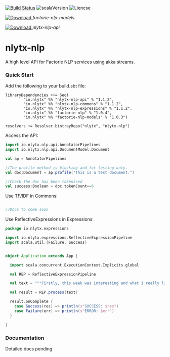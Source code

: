 [![Build Status](https://travis-ci.org/nlytx/nlytx-nlp.svg?branch=master)](https://travis-ci.org/nlytx/nlytx-nlp) ![scalaVersion](https://img.shields.io/badge/scala-2.12.6-red.svg) ![Liencse](https://img.shields.io/badge/License-Apache%202.0-lightgrey.svg)

[ ![Download](https://api.bintray.com/packages/nlytx/nlytx-nlp/factorie-nlp-models/images/download.svg) ](https://bintray.com/nlytx/nlytx-nlp/factorie-nlp-models/_latestVersion) *factorie-nlp-models*

[ ![Download](https://api.bintray.com/packages/nlytx/nlytx-nlp/nlytx-nlp-api/images/download.svg) ](https://bintray.com/nlytx/nlytx-nlp/nlytx-nlp-api/_latestVersion) *nlytx-nlp-api*
# nlytx-nlp

A high level API for Factorie NLP services using akka streams.

### Quick Start

Add the following to your build.sbt file:

```sbtshell
libraryDependencies ++= Seq(
        "io.nlytx" %% "nlytx-nlp-api" % "1.1.2",
        "io.nlytx" %% "nlytx-nlp-commons" % "1.1.2",
        "io.nlytx" %% "nlytx-nlp-expressions" % "1.1.2",
        "io.nlytx" %% "factorie-nlp" % "1.0.4",
        "io.nlytx" %% "factorie-nlp-models" % "1.0.3")

resolvers += Resolver.bintrayRepo("nlytx", "nlytx-nlp")
```

Access the API:

```scala
import io.nlytx.nlp.api.AnnotatorPipelines
import io.nlytx.nlp.api.DocumentModel.Document

val ap = AnnotatorPipelines

//The profile method is blocking and for testing only.
val doc:Document = ap.profile("This is a test document.")

//Check the doc has been tokenised
val success:Boolean = doc.tokenCount==6
```

Use TF/IDF in Commons:

```scala

//Docs to come soon

```

Use ReflectiveExpressions in Expressions:

```scala
package io.nlytx.expressions

import io.nlytx.expressions.ReflectiveExpressionPipeline
import scala.util.{Failure, Success}


object Application extends App {

  import scala.concurrent.ExecutionContext.Implicits.global

  val REP = ReflectiveExpressionPipeline

  val text = """Firstly, this week was interesting and what I really liked about it was the picture game we played on monday. I was the one who had the picture and I found it hard to communicate exactly what my drawing was, which showed me just how important communication is if you want to be successful. It was a fun activity and it showed me some good first hand experience about how to communicate. Secondly, we got back our memo assignment and I did pretty decent on it but definitely need to rewrite it and work on my memo writing overall. I need to work on cutting out the fat and my passive writing style, which I know is going to be hard to change but I feel like with a lot of practice I will be able to vastly improve in this area. Lastly, we have started to gain a little progress on the team project and have come up with some ideas on how to go about researching our proposition. With regards to my action plan I can’t recall working on encouraging the heart within my group, so that is something I have to be more aware of when we are meeting and do my best to better myself in this area. I do feel like I have began to form some sort of a relationship with my group members, but I still need to improve these relationships in order for it to feel like I have really developed long term friendships/relationships within my group. This weekend my plan is to work on rewriting my memo and writing up my resume. I had a good time in class this week and I am looking forward to what next week has in store for us."""

  val result = REP.process(text)

  result.onComplete {
    case Success(res) => println(s"SUCCESS: $res")
    case Failure(err) => println(s"ERROR: $err")
  }

}
```

### Documentation

Detailed docs pending
